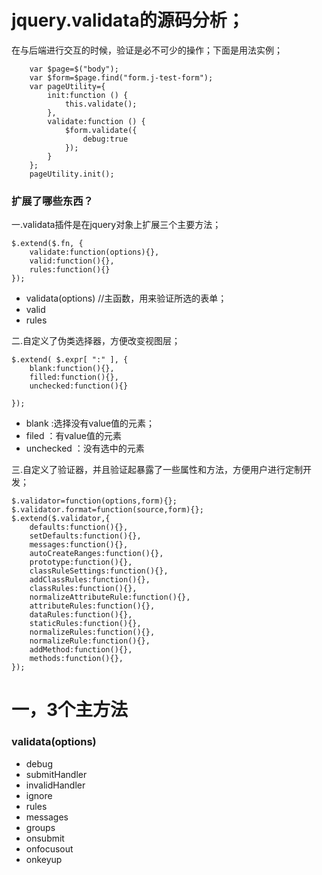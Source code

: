 # jquery.validata的源码分析；

在与后端进行交互的时候，验证是必不可少的操作；下面是用法实例；

```
    var $page=$("body");
    var $form=$page.find("form.j-test-form");
    var pageUtility={
        init:function () {
            this.validate();
        },
        validate:function () {
            $form.validate({
                debug:true
            });
        }
    };
    pageUtility.init();
```


### 扩展了哪些东西？

一.validata插件是在jquery对象上扩展三个主要方法；

```
$.extend($.fn, {
    validate:function(options){},
    valid:function(){},
    rules:function(){}
});
```

- validata(options) //主函数，用来验证所选的表单；
- valid
- rules

二.自定义了伪类选择器，方便改变视图层；

```
$.extend( $.expr[ ":" ], {
    blank:function(){},
    filled:function(){},
    unchecked:function(){}

});
```

- blank     :选择没有value值的元素；
- filed     ：有value值的元素
- unchecked ：没有选中的元素

三.自定义了验证器，并且验证起暴露了一些属性和方法，方便用户进行定制开发；

```
$.validator=function(options,form){};
$.validator.format=function(source,form){};
$.extend($.validator,{
    defaults:function(){},
    setDefaults:function(){},
    messages:function(){},
    autoCreateRanges:function(){},
    prototype:function(){},
    classRuleSettings:function(){},
    addClassRules:function(){},
    classRules:function(){},
    normalizeAttributeRule:function(){},
    attributeRules:function(){},
    dataRules:function(){},
    staticRules:function(){},
    normalizeRules:function(){},
    normalizeRule:function(){},
    addMethod:function(){},
    methods:function(){},
});
```


# 一，3个主方法

### validata(options)

- debug
- submitHandler
- invalidHandler
- ignore
- rules
- messages
- groups
- onsubmit
- onfocusout
- onkeyup